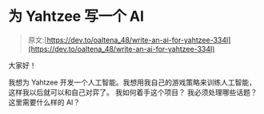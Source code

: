 # 为 Yahtzee 写一个 AI

> 原文:[https://dev.to/oaltena_48/write-an-ai-for-yahtzee-334l](https://dev.to/oaltena_48/write-an-ai-for-yahtzee-334l)

大家好！

我想为 Yahtzee 开发一个人工智能。我想用我自己的游戏策略来训练人工智能，这样我以后就可以和自己对弈了。
我如何着手这个项目？
我必须处理哪些话题？
这里需要什么样的 AI？